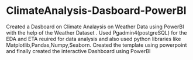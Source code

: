 # ClimateAnalysis-Dasboard-PowerBI
Created a Dasboard on Climate Analaysis on Weather Data using PowerBI with the help of the Weather Dataset . Used Pgadmin4(postgreSQL) for the EDA and ETA reuired for data analysis and also used python libraries like Matplotlib,Pandas,Numpy,Seaborn. Created the template using powerpoint and finally created the interactive Dashboard using PowerBI
